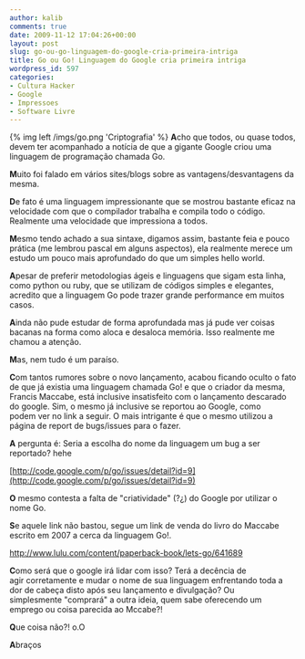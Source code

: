 ```yaml
---
author: kalib
comments: true
date: 2009-11-12 17:04:26+00:00
layout: post
slug: go-ou-go-linguagem-do-google-cria-primeira-intriga
title: Go ou Go! Linguagem do Google cria primeira intriga
wordpress_id: 597
categories:
- Cultura Hacker
- Google
- Impressoes
- Software Livre
---
```

{% img left /imgs/go.png 'Criptografia' %}
**A**cho que todos, ou quase todos, devem ter acompanhado a notícia de que a gigante Google criou uma linguagem de programação chamada Go.

**M**uito foi falado em vários sites/blogs sobre as vantagens/desvantagens da mesma.

**D**e fato é uma linguagem impressionante que se mostrou bastante eficaz na velocidade com que o compilador trabalha e compila todo o código. Realmente uma velocidade que impressiona a todos.

**M**esmo tendo achado a sua sintaxe, digamos assim, bastante feia e pouco prática (me lembrou pascal em alguns aspectos), ela realmente merece um estudo um pouco mais aprofundado do que um simples hello world.

**A**pesar de preferir metodologias ágeis e linguagens que sigam esta linha, como python ou ruby, que se utilizam de códigos simples e elegantes, acredito que a linguagem Go pode trazer grande performance em muitos casos.

**A**inda não pude estudar de forma aprofundada mas já pude ver coisas bacanas na forma como aloca e desaloca memória. Isso realmente me chamou a atenção.

**M**as, nem tudo é um paraíso.

**C**om tantos rumores sobre o novo lançamento, acabou ficando oculto o fato de que já existia uma linguagem chamada Go! e que o criador da mesma, Francis Maccabe, está inclusive insatisfeito com o lançamento descarado do google. Sim, o mesmo já inclusive se reportou ao Google, como podem ver no link a seguir. O mais intrigante é que o mesmo utilizou a página de report de bugs/issues para o fazer.

**A** pergunta é: Seria a escolha do nome da linguagem um bug a ser reportado? hehe

[http://code.google.com/p/go/issues/detail?id=9](http://code.google.com/p/go/issues/detail?id=9)

**O** mesmo contesta a falta de "criatividade" (?¿) do Google por utilizar o nome Go.

**S**e aquele link não bastou, segue um link de venda do livro do Maccabe escrito em 2007 a cerca da linguagem Go!.

http://www.lulu.com/content/paperback-book/lets-go/641689

**C**omo será que o google irá lidar com isso? Terá a decência de agir corretamente e mudar o nome de sua linguagem enfrentando toda a dor de cabeça disto após seu lançamento e divulgação? Ou simplesmente "comprará" a outra ideia, quem sabe oferecendo um emprego ou coisa parecida ao Mccabe?!

**Q**ue coisa não?! o.O

**A**braços
